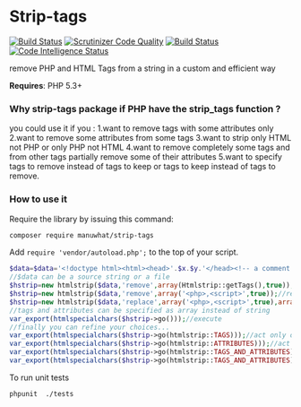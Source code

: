 Strip-tags
==========
[![Build Status](https://travis-ci.org/manuwhat/strip-tags.svg?branch=master)](https://travis-ci.org/manuwhat/strip-tags)
[![Scrutinizer Code Quality](https://scrutinizer-ci.com/g/manuwhat/strip-tags/badges/quality-score.png?b=master)](https://scrutinizer-ci.com/g/manuwhat/strip-tags/?branch=master)
[![Build Status](https://scrutinizer-ci.com/g/manuwhat/strip-tags/badges/build.png?b=master)](https://scrutinizer-ci.com/g/manuwhat/strip-tags/build-status/master)
[![Code Intelligence Status](https://scrutinizer-ci.com/g/manuwhat/strip-tags/badges/code-intelligence.svg?b=master)](https://scrutinizer-ci.com/code-intelligence)

remove PHP and HTML Tags from a string in a custom and efficient  way


**Requires**: PHP 5.3+


### Why strip-tags package if PHP have the strip_tags function ?
you could use it if you :
	1.want to remove tags with some attributes only
	2.want to remove some attributes from some tags
	3.want to strip only HTML not PHP or only PHP not HTML
	4.want to remove completely some tags and  from other tags  partially remove some of their attributes
	5.want to specify tags to remove instead of tags to keep or tags to keep instead of tags to remove.



### How to use it

Require the library by issuing this command:

```bash
composer require manuwhat/strip-tags
```

Add `require 'vendor/autoload.php';` to the top of your script.



```php
$data=$data='<!doctype html><html><head>'.$x.$y.'</head><!-- a comment --> <body><?php echo here <br>; ?> <h2 onmousedown="alert(\'keke\');">u</h2><p></p><h2>a</h2></body></html>';
//$data can be a source string or a file
$hstrip=new htmlstrip($data,'remove',array(Htmlstrip::getTags(),true));//strip every thing PHP and HTML TAGS
$hstrip=new htmlstrip($data,'remove',array('<php>,<script>',true));//remove PHP and sript tags
$hstrip=new htmlstrip($data,'replace',array('<php>,<script>',true),array('onemouseover','true'));//remove PHP and sript tags and onemouseover attributes
//tags and attributes can be specified as array instead of string
var_export(htmlspecialchars($hstrip->go()));//execute
//finally you can refine your choices...
var_export(htmlspecialchars($hstrip->go(htmlstrip::TAGS)));//act only on tags
var_export(htmlspecialchars($hstrip->go(htmlstrip::ATTRIBUTES)));//act only on attributes
var_export(htmlspecialchars($hstrip->go(htmlstrip::TAGS_AND_ATTRIBUTES)));//act on tags and  attributes this is the default behavior
var_export(htmlspecialchars($hstrip->go(htmlstrip::TAGS_AND_ATTRIBUTES)));//act on tags with some attributes 
```

To run unit tests 
```bash
phpunit  ./tests
```

